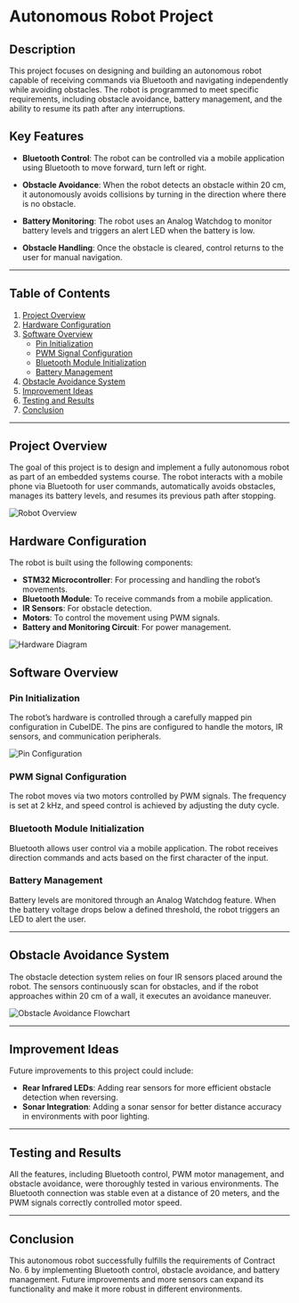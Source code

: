 # Autonomous Robot Project

## Description

This project focuses on designing and building an autonomous robot capable of receiving commands via Bluetooth and navigating independently while avoiding obstacles. The robot is programmed to meet specific requirements, including obstacle avoidance, battery management, and the ability to resume its path after any interruptions.

## Key Features

- **Bluetooth Control**: The robot can be controlled via a mobile application using Bluetooth to move forward, turn left or right.
  
- **Obstacle Avoidance**: When the robot detects an obstacle within 20 cm, it autonomously avoids collisions by turning in the direction where there is no obstacle.

- **Battery Monitoring**: The robot uses an Analog Watchdog to monitor battery levels and triggers an alert LED when the battery is low.

- **Obstacle Handling**: Once the obstacle is cleared, control returns to the user for manual navigation.

---

## Table of Contents

1. [Project Overview](#project-overview)
2. [Hardware Configuration](#hardware-configuration)
3. [Software Overview](#software-overview)
   - [Pin Initialization](#pin-initialization)
   - [PWM Signal Configuration](#pwm-signal-configuration)
   - [Bluetooth Module Initialization](#bluetooth-module-initialization)
   - [Battery Management](#battery-management)
4. [Obstacle Avoidance System](#obstacle-avoidance-system)
5. [Improvement Ideas](#improvement-ideas)
6. [Testing and Results](#testing-and-results)
7. [Conclusion](#conclusion)

---

## Project Overview

The goal of this project is to design and implement a fully autonomous robot as part of an embedded systems course. The robot interacts with a mobile phone via Bluetooth for user commands, automatically avoids obstacles, manages its battery levels, and resumes its previous path after stopping.

![Robot Overview](./pics/truc/robot_overview.png)

## Hardware Configuration

The robot is built using the following components:

- **STM32 Microcontroller**: For processing and handling the robot’s movements.
- **Bluetooth Module**: To receive commands from a mobile application.
- **IR Sensors**: For obstacle detection.
- **Motors**: To control the movement using PWM signals.
- **Battery and Monitoring Circuit**: For power management.

![Hardware Diagram](./pics/truc/hardware_diagram.png)

## Software Overview

### Pin Initialization

The robot’s hardware is controlled through a carefully mapped pin configuration in CubeIDE. The pins are configured to handle the motors, IR sensors, and communication peripherals.

![Pin Configuration](./pics/truc/pin_configuration.png)

### PWM Signal Configuration

The robot moves via two motors controlled by PWM signals. The frequency is set at 2 kHz, and speed control is achieved by adjusting the duty cycle.

### Bluetooth Module Initialization

Bluetooth allows user control via a mobile application. The robot receives direction commands and acts based on the first character of the input.

### Battery Management

Battery levels are monitored through an Analog Watchdog feature. When the battery voltage drops below a defined threshold, the robot triggers an LED to alert the user.

---

## Obstacle Avoidance System

The obstacle detection system relies on four IR sensors placed around the robot. The sensors continuously scan for obstacles, and if the robot approaches within 20 cm of a wall, it executes an avoidance maneuver.

![Obstacle Avoidance Flowchart](./pics/truc/obstacle_avoidance.png)

---

## Improvement Ideas

Future improvements to this project could include:

- **Rear Infrared LEDs**: Adding rear sensors for more efficient obstacle detection when reversing.
- **Sonar Integration**: Adding a sonar sensor for better distance accuracy in environments with poor lighting.

---

## Testing and Results

All the features, including Bluetooth control, PWM motor management, and obstacle avoidance, were thoroughly tested in various environments. The Bluetooth connection was stable even at a distance of 20 meters, and the PWM signals correctly controlled motor speed.

---

## Conclusion

This autonomous robot successfully fulfills the requirements of Contract No. 6 by implementing Bluetooth control, obstacle avoidance, and battery management. Future improvements and more sensors can expand its functionality and make it more robust in different environments.
